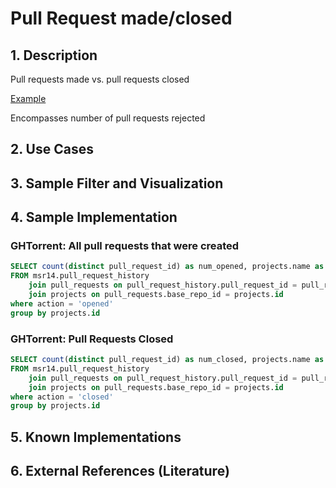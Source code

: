 # Pull Request made/closed

## 1. Description
Pull requests made vs. pull requests closed

[Example](http://repocheck.com/#https%3A%2F%2Fgithub.com%2Ftwbs%2Fbootstrap)

Encompasses number of pull requests rejected

## 2. Use Cases

## 3. Sample Filter and Visualization

## 4. Sample Implementation

###  GHTorrent: All pull requests that were created

```SQL
SELECT count(distinct pull_request_id) as num_opened, projects.name as project_name, projects.url as url
FROM msr14.pull_request_history
    join pull_requests on pull_request_history.pull_request_id = pull_requests.id
    join projects on pull_requests.base_repo_id = projects.id
where action = 'opened'
group by projects.id
```

###  GHTorrent: Pull Requests Closed

```SQL
SELECT count(distinct pull_request_id) as num_closed, projects.name as project_name, projects.url as url
FROM msr14.pull_request_history
    join pull_requests on pull_request_history.pull_request_id = pull_requests.id
    join projects on pull_requests.base_repo_id = projects.id
where action = 'closed'
group by projects.id
```

## 5. Known Implementations

## 6. External References (Literature)
